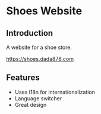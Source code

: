 # Shoes Website

## Introduction
A website for a shoe store.

https://shoes.dada878.com

## Features
- Uses i18n for internationalization
- Language switcher
- Great design
